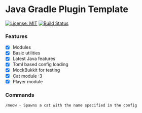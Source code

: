 # Java Gradle Plugin Template

[![License: MIT](https://img.shields.io/badge/license-MIT-blue.svg)](LICENSE)
[![Build Status](https://drone.12oclock.dev/api/badges/camdenorrb/JavaGradlePluginTemplate/status.svg)](https://drone.12oclock.dev/camdenorrb/JavaGradlePluginTemplate)

### Features
- [x] Modules
- [x] Basic utilities
- [x] Latest Java features
- [x] Toml based config loading
- [x] MockBukkit for testing
- [x] Cat module :3
- [x] Player module

### Commands
```
/meow - Spawns a cat with the name specified in the config
```
